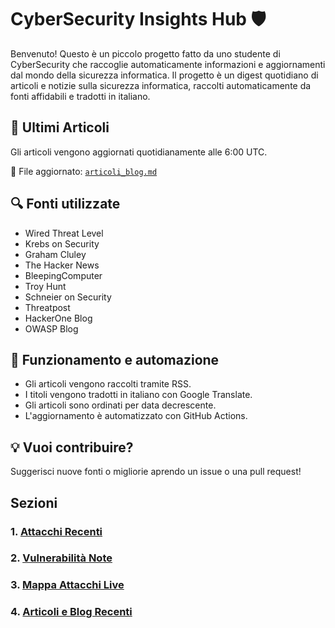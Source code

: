 # CyberSecurity Insights Hub 🛡️

Benvenuto! Questo è un piccolo progetto fatto da uno studente di CyberSecurity che raccoglie automaticamente informazioni e aggiornamenti dal mondo della sicurezza informatica.
Il progetto è un digest quotidiano di articoli e notizie sulla sicurezza informatica, raccolti automaticamente da fonti affidabili e tradotti in italiano.


## 📰 Ultimi Articoli

Gli articoli vengono aggiornati quotidianamente alle 6:00 UTC.

📁 File aggiornato: [`articoli_blog.md`](data/articoli_blog.md)

## 🔍 Fonti utilizzate

- Wired Threat Level
- Krebs on Security
- Graham Cluley
- The Hacker News
- BleepingComputer
- Troy Hunt
- Schneier on Security
- Threatpost
- HackerOne Blog
- OWASP Blog

## 🤖 Funzionamento e automazione

- Gli articoli vengono raccolti tramite RSS.
- I titoli vengono tradotti in italiano con Google Translate.
- Gli articoli sono ordinati per data decrescente.
- L'aggiornamento è automatizzato con GitHub Actions.

## 💡 Vuoi contribuire?
Suggerisci nuove fonti o migliorie aprendo un issue o una pull request!

## Sezioni

### 1. [Attacchi Recenti](./data/attacchi_recenti.md)
### 2. [Vulnerabilità Note](./data/vulnerabilita_note.md)
### 3. [Mappa Attacchi Live](./data/mappe_attacchi.md)
### 4. [Articoli e Blog Recenti](./data/articoli_blog.md)


